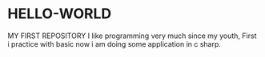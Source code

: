 # HELLO-WORLD
MY FIRST REPOSITORY
I like programming very much since my youth, First i practice with basic
now i am doing some application in c sharp.
